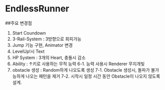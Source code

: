 # EndlessRunner

##주요 변경점
1. Start Coundown
2. 3-Rail-System : 3방향으로 회피가능
3. Jump 기능 구현, Animator 변경
4. LevelUp!시 Text
5. HP System : 3개의 Heart, 충돌시 감소
6. Ability : ↑키로 사용하는 무적 능력
     6-1. 능력 사용시 Renderer 무지개빛
7. obstacle 생성 : Random하게 나오도록 생성
     7-1. Obstacle 생성시, 돌파가 불가능하게 나오는 패턴을 제거
     7-2. 시작시 일정 시간 동안 Obstacle이 나오지 않도록 설계.
